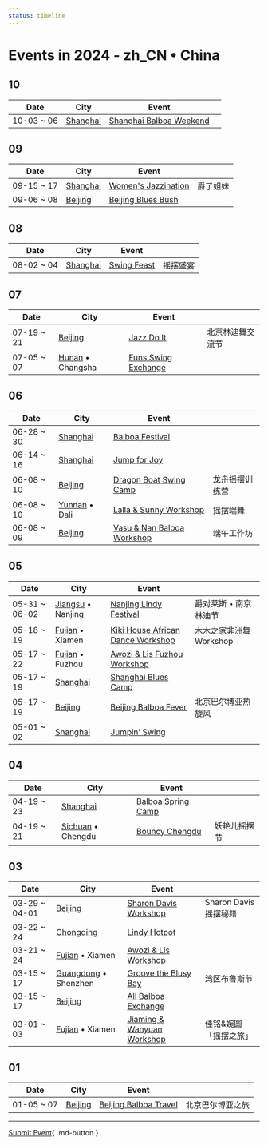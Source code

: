 ```yaml
---
status: timeline
---
```


# Events in 2024 - zh_CN • China

## 10

| Date | City | Event | |
| --- | --- | --- | --- |
| 10-03 ~ 06 | [Shanghai](Shanghai.md) | [Shanghai Balboa Weekend](shanghai-balboa-weekend.md) |  |

## 09

| Date | City | Event | |
| --- | --- | --- | --- |
| 09-15 ~ 17 | [Shanghai](Shanghai.md) | [Women's Jazzination](womens-jazzination.md) | 爵了姐妹 |
| 09-06 ~ 08 | [Beijing](Beijing.md) | [Beijing Blues Bush](beijing-blues-bush.md) |  |

## 08

| Date | City | Event | |
| --- | --- | --- | --- |
| 08-02 ~ 04 | [Shanghai](Shanghai.md) | [Swing Feast](swing-feast.md) | 摇摆盛宴 |

## 07

| Date | City | Event | |
| --- | --- | --- | --- |
| 07-19 ~ 21 | [Beijing](Beijing.md) | [Jazz Do It](jazz-do-it.md) | 北京林迪舞交流节 |
| 07-05 ~ 07 | [Hunan](Hunan.md) • Changsha | [Funs Swing Exchange](funs-swing-exchange.md) |  |

## 06

| Date | City | Event | |
| --- | --- | --- | --- |
| 06-28 ~ 30 | [Shanghai](Shanghai.md) | [Balboa Festival](balboa-festival.md) |  |
| 06-14 ~ 16 | [Shanghai](Shanghai.md) | [Jump for Joy](jump-for-joy.md) |  |
| 06-08 ~ 10 | [Beijing](Beijing.md) | [Dragon Boat Swing Camp](dragon-boat-swing-camp.md) | 龙舟摇摆训练营 |
| 06-08 ~ 10 | [Yunnan](Yunnan.md) • Dali | [Lalla & Sunny Workshop](dali-lalla-n-sunny-workshop.md) | 摇摆端舞 |
| 06-08 ~ 09 | [Beijing](Beijing.md) | [Vasu & Nan Balboa Workshop](vasu-n-nan-balboa-workshop.md) | 端午工作坊 |

## 05

| Date | City | Event | |
| --- | --- | --- | --- |
| 05-31 ~ 06-02 | [Jiangsu](Jiangsu.md) • Nanjing | [Nanjing Lindy Festival](nanjing-lindy-festival.md) | 爵对莱斯 • 南京林迪节 |
| 05-18 ~ 19 | [Fujian](Fujian.md) • Xiamen | [Kiki House African Dance Workshop](xiamen-kiki-house-african-dance-workshop.md) | 木木之家非洲舞 Workshop |
| 05-17 ~ 22 | [Fujian](Fujian.md) • Fuzhou | [Awozi & Lis Fuzhou Workshop](awozi-n-lis-fuzhou-workshop.md) |  |
| 05-17 ~ 19 | [Shanghai](Shanghai.md) | [Shanghai Blues Camp](shanghai-blues-camp.md) |  |
| 05-17 ~ 19 | [Beijing](Beijing.md) | [Beijing Balboa Fever](beijing-balboa-fever.md) | 北京巴尔博亚热旋风 |
| 05-01 ~ 02 | [Shanghai](Shanghai.md) | [Jumpin’ Swing](jumping-swing.md) |  |

## 04

| Date | City | Event | |
| --- | --- | --- | --- |
| 04-19 ~ 23 | [Shanghai](Shanghai.md) | [Balboa Spring Camp](balboa-spring-camp.md) |  |
| 04-19 ~ 21 | [Sichuan](Sichuan.md) • Chengdu | [Bouncy Chengdu](bouncy-chengdu.md) | 妖艳儿摇摆节 |

## 03

| Date | City | Event | |
| --- | --- | --- | --- |
| 03-29 ~ 04-01 | [Beijing](Beijing.md) | [Sharon Davis Workshop](beijing-sharon-davis-workshop.md) | Sharon Davis 摇摆秘籍 |
| 03-22 ~ 24 | [Chongqing](Chongqing.md) | [Lindy Hotpot](lindy-hotpot.md) |  |
| 03-21 ~ 24 | [Fujian](Fujian.md) • Xiamen | [Awozi & Lis Workshop](xiamen-awozi-n-lis-workshop.md) |  |
| 03-15 ~ 17 | [Guangdong](Guangdong.md) • Shenzhen | [Groove the Blusy Bay](groove-the-blusy-bay.md) | 湾区布鲁斯节 |
| 03-15 ~ 17 | [Beijing](Beijing.md) | [All Balboa Exchange](all-balboa-exchange.md) |  |
| 03-01 ~ 03 | [Fujian](Fujian.md) • Xiamen | [Jiaming & Wanyuan Workshop](xiamen-jiaming-n-wanyuan-workshop.md) | 佳铭&婉圆「摇摆之旅」 |

## 01

| Date | City | Event | |
| --- | --- | --- | --- |
| 01-05 ~ 07 | [Beijing](Beijing.md) | [Beijing Balboa Travel](beijing-balboa-travel.md) | 北京巴尔博亚之旅 |

---

[Submit Event](https://github.com/swingdance/events/issues/new?assignees=&labels=add+event&projects=&template=02-add_entity.yml&title=Add%20Event%3A%20zh_CN%20%E2%80%A2%20%3CName%3E&region=zh_CN&province=&city=&org_id=){ .md-button }
